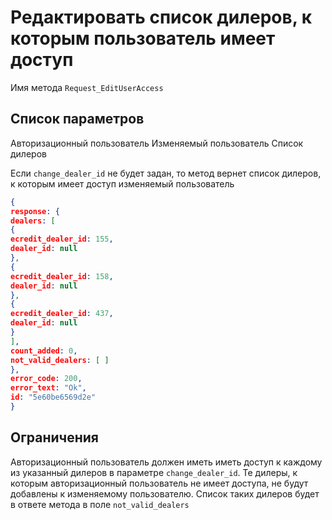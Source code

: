 # Редактировать список дилеров, к которым пользователь имеет доступ

Имя метода `Request_EditUserAccess`

## Список параметров
Авторизационный пользователь
Изменяемый пользователь
Список дилеров

Если `change_dealer_id` не будет задан, то метод вернет список дилеров, к которым имеет доступ изменяемый пользователь
```json
{
response: {
dealers: [
{
ecredit_dealer_id: 155,
dealer_id: null
},
{
ecredit_dealer_id: 158,
dealer_id: null
},
{
ecredit_dealer_id: 437,
dealer_id: null
}
],
count_added: 0,
not_valid_dealers: [ ]
},
error_code: 200,
error_text: "Ok",
id: "5e60be6569d2e"
}
```

## Ограничения
Авторизационный пользователь должен иметь иметь доступ к каждому из указанный дилеров в параметре `change_dealer_id`. Те дилеры, к которым авторизационный пользователь не имеет доступа, не будут добавлены к изменяемому пользователю. Список таких дилеров будет в ответе метода в поле `not_valid_dealers`

